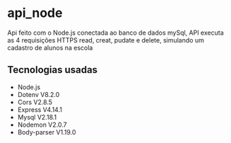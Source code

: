 # api_node

<p>Api feito com o Node.js conectada ao banco de dados mySql, API executa as 4 requisições HTTPS read, creat, pudate e delete, simulando um cadastro de alunos na escola </p>
<h2>Tecnologias usadas </h2>
<ul>
  <li>Node.js</li>
  <li>Dotenv V8.2.0</li>
  <li>Cors V2.8.5</li>
  <li>Express V4.14.1</li>
 <li>Mysql V2.18.1</li>
 <li>Nodemon V2.0.7</li>
 <li>Body-parser V1.19.0</li>
</ul>
